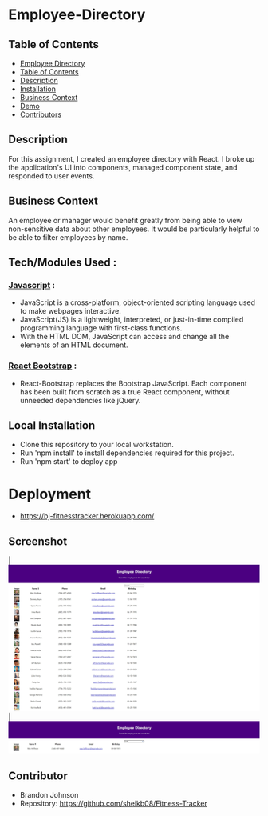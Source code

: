 # Employee-Directory

## Table of Contents
  - [Employee Directory](#employee-directory)
  - [Table of Contents](#table-of-contents)
  - [Description](#description)
  - [Installation](#local-installation)
  - [Business Context](#business-context)
  - [Demo](#demo)
  - [Contributors](#contributors)


## Description

For this assignment, I created an employee directory with React. I broke up the application's UI into components, managed component state, and responded to user events.


## Business Context

An employee or manager would benefit greatly from being able to view non-sensitive data about other employees. It would be particularly helpful to be able to filter employees by name.

## Tech/Modules Used :

### [Javascript](https://developer.mozilla.org/en-US/docs/Web/JavaScript) : 
* JavaScript is a cross-platform, object-oriented scripting language used to make webpages interactive.
* JavaScript(JS) is a lightweight, interpreted, or just-in-time compiled programming language with first-class functions. 
* With the HTML DOM, JavaScript can access and change all the elements of an HTML document.

### [React Bootstrap](https://react-bootstrap.github.io/) : 
* React-Bootstrap replaces the Bootstrap JavaScript. Each component has been built from scratch as a true React component, without unneeded dependencies like jQuery.


## Local Installation 

* Clone this repository to your local workstation.
* Run 'npm install' to install dependencies required for this project.
* Run 'npm start' to deploy app

# Deployment
* https://bj-fitnesstracker.herokuapp.com/

## Screenshot  
|![HTML Screenshot](images/screen.JPG) |![HTML Screenshot](images/screen2.JPG)

## Contributor
* Brandon Johnson
* Repository: https://github.com/sheikb08/Fitness-Tracker
